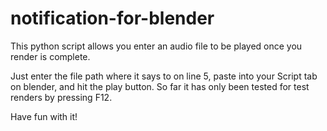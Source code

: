 # notification-for-blender
This python script allows you enter an audio file to be played once you render is complete.

Just enter the file path where it says to on line 5, paste into your Script tab on blender, and hit the play button. 
So far it has only been tested for test renders by pressing F12.

Have fun with it!

